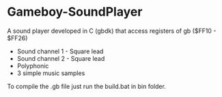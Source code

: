 # Gameboy-SoundPlayer
A sound player developed in C (gbdk) that access registers of gb ($FF10 - $FF26)
* Sound channel 1 - Square lead
* Sound channel 2 - Square lead
* Polyphonic
* 3 simple music samples

To compile the .gb file just run the build.bat in bin folder.
 
